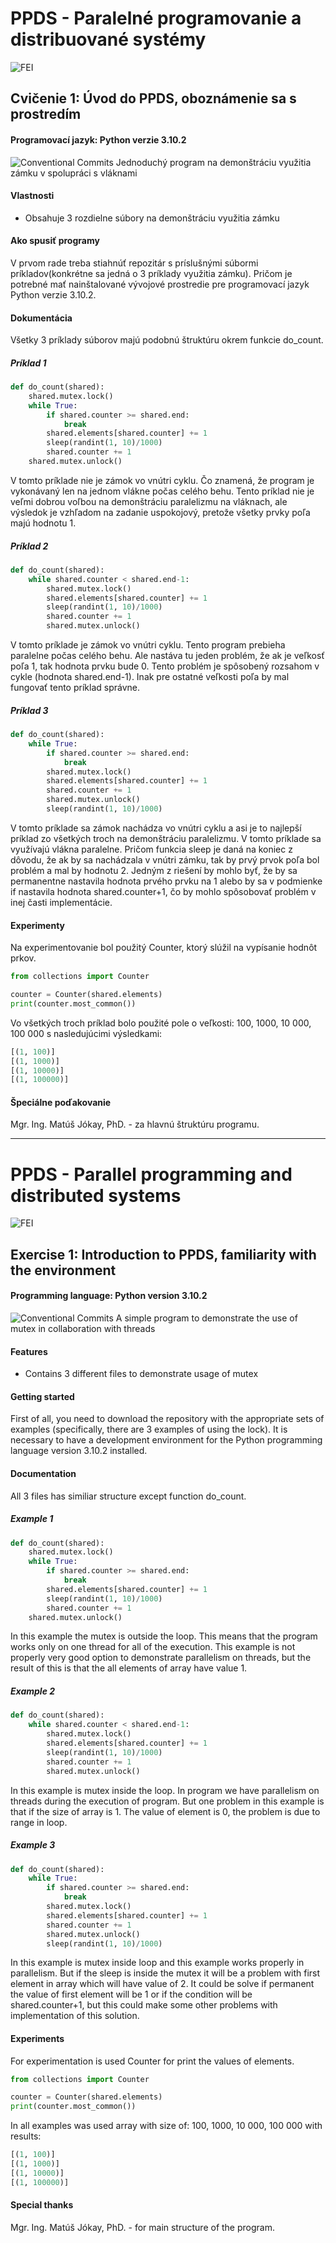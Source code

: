 # PPDS - Paralelné programovanie a distribuované systémy
![FEI](https://www.fei.stuba.sk/buxus/images/web/logoFEI.jpg)
## Cvičenie 1: Úvod do PPDS, oboznámenie sa s prostredím
#### Programovací jazyk: Python verzie 3.10.2
![Conventional Commits](https://img.shields.io/badge/Conventional%20Commits-1.0.0-yellow.svg)
 Jednoduchý program na demonštráciu využitia zámku v spolupráci s vláknami
#### Vlastnosti
- Obsahuje 3 rozdielne súbory na demonštráciu využitia zámku

#### Ako spusiť programy
V prvom rade treba stiahnúť repozitár s príslušnými súbormi príkladov(konkrétne sa jedná o 3 príklady využitia zámku). Pričom je potrebné mať nainštalované vývojové prostredie pre programovací jazyk Python verzie 3.10.2. 

#### Dokumentácia
Všetky 3 príklady súborov majú podobnú štruktúru okrem funkcie do_count.
##### Príklad 1
```python
def do_count(shared):
    shared.mutex.lock()
    while True:
        if shared.counter >= shared.end:
            break
        shared.elements[shared.counter] += 1
        sleep(randint(1, 10)/1000)
        shared.counter += 1
    shared.mutex.unlock()
```
V tomto príklade nie je zámok vo vnútri cyklu. Čo znamená, že program je vykonávaný len na jednom vlákne počas celého behu. Tento príklad nie je veľmi dobrou voľbou na demonštráciu paralelizmu na vláknach, ale výsledok je vzhľadom na zadanie uspokojový, pretože všetky prvky poľa majú hodnotu 1.
##### Príklad 2
```python
def do_count(shared):
    while shared.counter < shared.end-1:
        shared.mutex.lock()
        shared.elements[shared.counter] += 1
        sleep(randint(1, 10)/1000)
        shared.counter += 1
        shared.mutex.unlock()
```
V tomto príklade je zámok vo vnútri cyklu. Tento program prebieha paralelne počas celého behu. Ale nastáva tu jeden problém, že ak je veľkosť poľa 1, tak hodnota prvku bude 0. Tento problém je spôsobený rozsahom v cykle (hodnota shared.end-1). Inak pre ostatné veľkosti poľa by mal fungovať tento príklad správne.
##### Príklad 3
```python
def do_count(shared):
    while True:
        if shared.counter >= shared.end:
            break
        shared.mutex.lock()
        shared.elements[shared.counter] += 1
        shared.counter += 1
        shared.mutex.unlock()
        sleep(randint(1, 10)/1000)
```
V tomto príklade sa zámok nachádza vo vnútri cyklu a asi je to najlepší príklad zo všetkých troch na demonštráciu paralelizmu. V tomto príklade sa využívajú vlákna paralelne. Pričom funkcia sleep je daná na koniec z dôvodu, že ak by sa nachádzala v vnútri zámku, tak by prvý prvok poľa bol problém a mal by hodnotu 2. Jedným z riešení by mohlo byť, že by sa permanentne nastavila hodnota prvého prvku na 1 alebo by sa v podmienke if nastavila hodnota shared.counter+1, čo by mohlo spôsobovať problém v inej časti implementácie. 
#### Experimenty
Na experimentovanie bol použitý Counter, ktorý slúžil na vypísanie hodnôt prkov.
```python
from collections import Counter

counter = Counter(shared.elements)
print(counter.most_common())
```
Vo všetkých troch príklad bolo použité pole o veľkosti: 100, 1000, 10 000, 100 000 s nasledujúcimi výsledkami:
```python
[(1, 100)]
[(1, 1000)]
[(1, 10000)]
[(1, 100000)]
```
#### Špeciálne poďakovanie
Mgr. Ing. Matúš Jókay, PhD. - za hlavnú štruktúru programu.

-------

# PPDS - Parallel programming and distributed systems
![FEI](https://www.fei.stuba.sk/buxus/images/web/logoFEI.jpg)
## Exercise 1: Introduction to PPDS, familiarity with the environment
#### Programming language: Python version 3.10.2
![Conventional Commits](https://img.shields.io/badge/Conventional%20Commits-1.0.0-yellow.svg)
A simple program to demonstrate the use of mutex in collaboration with threads
#### Features
- Contains 3 different files to demonstrate usage of mutex

#### Getting started
First of all, you need to download the repository with the appropriate sets of examples (specifically, there are 3 examples of using the lock). It is necessary to have a development environment for the Python programming language version 3.10.2 installed.

#### Documentation
All 3 files has similiar structure except function do_count.
##### Example 1
```python
def do_count(shared):
    shared.mutex.lock()
    while True:
        if shared.counter >= shared.end:
            break
        shared.elements[shared.counter] += 1
        sleep(randint(1, 10)/1000)
        shared.counter += 1
    shared.mutex.unlock()
```
In this example the mutex is outside the loop. This means that the program works only on one thread for all of the execution. This example is not properly very good option to demonstrate parallelism on threads, but the result of this is that the all elements of array have value 1.
##### Example 2
```python
def do_count(shared):
    while shared.counter < shared.end-1:
        shared.mutex.lock()
        shared.elements[shared.counter] += 1
        sleep(randint(1, 10)/1000)
        shared.counter += 1
        shared.mutex.unlock()
```
In this example is mutex inside the loop. In program we have parallelism on threads during the execution of program. But one problem in this example is that if the size of array is 1. The value of element is 0, the problem is due to range in loop.
##### Example 3
```python
def do_count(shared):
    while True:
        if shared.counter >= shared.end:
            break
        shared.mutex.lock()
        shared.elements[shared.counter] += 1
        shared.counter += 1
        shared.mutex.unlock()
        sleep(randint(1, 10)/1000)
```
In this example is mutex inside loop and this example works properly in parallelism. But if the sleep is inside the mutex it will be a problem with first element in array which will have value of 2. It could be solve if permanent the value of first element will be 1 or if the condition will be shared.counter+1, but this could make some other problems with implementation of this solution.

#### Experiments
For experimentation is used Counter for print the values of elements.
```python
from collections import Counter

counter = Counter(shared.elements)
print(counter.most_common())
```
In all examples was used array with size of: 100, 1000, 10 000, 100 000 with results:
```python
[(1, 100)]
[(1, 1000)]
[(1, 10000)]
[(1, 100000)]
```

#### Special thanks
Mgr. Ing. Matúš Jókay, PhD. - for main structure of the program.